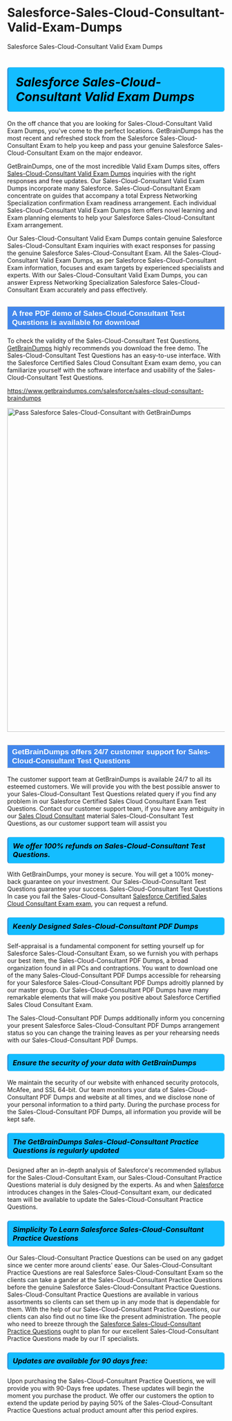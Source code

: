 # Salesforce-Sales-Cloud-Consultant-Valid-Exam-Dumps
Salesforce Sales-Cloud-Consultant Valid Exam Dumps
<h1><strong><span style="display: block; color: #000000; background: #14BDFF; border: 0.5px solid #AED6F1; border-left: 3px solid #3498DB; padding: .6em; border-radius: 6px;">                     <em>Salesforce Sales-Cloud-Consultant <span class="exam_variation">Valid Exam Dumps</span> </em>                </span></strong>            </h1>                        <p>On the off chance that you are looking for Sales-Cloud-Consultant <span class="exam_variation">Valid Exam Dumps</span>, you've come to the perfect locations.             GetBrainDumps has the most recent and refreshed stock from the Salesforce Sales-Cloud-Consultant Exam to help you keep and pass your genuine Salesforce Sales-Cloud-Consultant Exam on the major endeavor.</p>                        <p>GetBrainDumps, one of the most incredible <span class="exam_variation">Valid Exam Dumps</span> sites, offers <a href="https://www.getbraindumps.com/salesforce/sales-cloud-consultant-braindumps">Sales-Cloud-Consultant <span class="exam_variation">Valid Exam Dumps</span></a> inquiries with the right responses and free updates. Our Sales-Cloud-Consultant <span class="exam_variation">Valid Exam Dumps</span> incorporate             many Salesforce. Sales-Cloud-Consultant Exam concentrate on guides that accompany a total Express Networking Specialization confirmation Exam readiness arrangement. Each individual             Sales-Cloud-Consultant <span class="exam_variation">Valid Exam Dumps</span> item offers novel learning and Exam planning elements to help your Salesforce Sales-Cloud-Consultant Exam arrangement.</p>                        <p>Our Sales-Cloud-Consultant <span class="exam_variation">Valid Exam Dumps</span> contain genuine Salesforce Sales-Cloud-Consultant Exam inquiries with exact responses for passing the genuine Salesforce Sales-Cloud-Consultant Exam. All the Sales-Cloud-Consultant <span class="exam_variation">Valid Exam Dumps</span>,             as per Salesforce Sales-Cloud-Consultant Exam information, focuses and exam targets by experienced specialists and experts. With our Sales-Cloud-Consultant <span class="exam_variation">Valid Exam Dumps</span>, you can answer             Express Networking Specialization Salesforce Sales-Cloud-Consultant Exam accurately and pass effectively.</p>                        <h2 style="background: #4287ec; border: 1px solid #cccccc; padding: 5px 10px;">                <span style="color: #ffffff;">                    <span style="font-size: 11pt;">                        <span style="line-height: normal;">                            <span style="font-family: Calibri,sans-serif;">                                <strong>                                    <span style="font-size: 13.0pt;">A free PDF demo of Sales-Cloud-Consultant <span class="exam_variation2">Test Questions</span> is available for download</span>                                </strong>                            </span>                        </span>                    </span>                </span>            </h2>                        <p>To check the validity of the Sales-Cloud-Consultant <span class="exam_variation2">Test Questions</span>, <a href="https://www.getbraindumps.com/">GetBrainDumps</a> highly recommends you download the free demo. The Sales-Cloud-Consultant <span class="exam_variation2">Test Questions</span> has an easy-to-use interface.             With the Salesforce Certified Sales Cloud Consultant Exam exam demo, you can familiarize yourself with the software interface and usability of the Sales-Cloud-Consultant <span class="exam_variation2">Test Questions</span>.</p>                        <p><a href="https://www.getbraindumps.com/salesforce/sales-cloud-consultant-braindumps">https://www.getbraindumps.com/salesforce/sales-cloud-consultant-braindumps</a></p>                        <p><a href="https://www.getbraindumps.com/"><img src="https://www.getbraindumps.com/images/get-updated-exam-questions-with-discount-getbraindumps.jpg" class="postImage" alt="Pass Salesforce Sales-Cloud-Consultant with GetBrainDumps" width="750"></a></p>                            <h2 style="background: #4287ec; border: 1px solid #cccccc; padding: 5px 10px;">                <span style="color: #ffffff;">                    <span style="font-size: 11pt;">                        <span style="line-height: normal;">                            <span style="font-family: Calibri,sans-serif;">                                <strong>                                    <span style="font-size: 13.0pt;">GetBrainDumps offers 24/7 customer support for Sales-Cloud-Consultant <span class="exam_variation2">Test Questions</span> </span>                                </strong>                            </span>                        </span>                    </span>                </span>            </h2>                        <p>The customer support team at GetBrainDumps is available 24/7 to all its esteemed customers. We will provide you with the best possible answer to your Sales-Cloud-Consultant <span class="exam_variation2">Test Questions</span>            related query if you find any problem in our Salesforce Certified Sales Cloud Consultant Exam <span class="exam_variation2">Test Questions</span>. Contact our customer support team, if you have any ambiguity in             our <a href="https://www.getbraindumps.com/salesforce/sales-cloud-consultant-braindumps.html">Sales Cloud Consultant</a> material Sales-Cloud-Consultant <span class="exam_variation2">Test Questions</span>, as our customer support team will assist you</p>                        <h3>                <strong>                    <span style="display: block; color: #000000; background: #14BDFF; border: 0.5px solid #AED6F1; border-left: 3px solid #3498DB; padding: .6em; border-radius: 6px;">                        <em>We offer 100% refunds on Sales-Cloud-Consultant <span class="exam_variation2">Test Questions</span>.</em>                    </span>                </strong>            </h3>                        <p>With GetBrainDumps, your money is secure. You will get a 100% money-back guarantee on your investment. Our Sales-Cloud-Consultant <span class="exam_variation2">Test Questions</span> guarantee your success.             Sales-Cloud-Consultant <span class="exam_variation2">Test Questions</span> In case you fail the Sales-Cloud-Consultant <a href="https://www.getbraindumps.com/salesforce/sales-cloud-consultant-braindumps">Salesforce Certified Sales Cloud Consultant Exam exam</a>, you can request a refund.</p>                        <h3>                <strong>                    <span style="display: block; color: #000000; background: #14BDFF; border: 0.5px solid #AED6F1; border-left: 3px solid #3498DB; padding: .6em; border-radius: 6px;">                        <em>Keenly Designed Sales-Cloud-Consultant <span class="exam_variation3">PDF Dumps</span></em>                    </span>                </strong>            </h3>                        <p>Self-appraisal is a fundamental component for setting yourself up for Salesforce Sales-Cloud-Consultant Exam, so we furnish you with perhaps our best item, the Sales-Cloud-Consultant <span class="exam_variation3">PDF Dumps</span>,             a broad organization found in all PCs and contraptions. You want to download one of the many Sales-Cloud-Consultant <span class="exam_variation3">PDF Dumps</span> accessible for rehearsing for your             Salesforce Sales-Cloud-Consultant <span class="exam_variation3">PDF Dumps</span> adroitly planned by our master group. Our Sales-Cloud-Consultant <span class="exam_variation3">PDF Dumps</span> have many remarkable elements that will make you             positive about Salesforce Certified Sales Cloud Consultant Exam.</p>                        <p>The Sales-Cloud-Consultant <span class="exam_variation3">PDF Dumps</span> additionally inform you concerning your present Salesforce Sales-Cloud-Consultant <span class="exam_variation3">PDF Dumps</span> arrangement status so you can change the training             leaves as per your rehearsing needs with our Sales-Cloud-Consultant <span class="exam_variation3">PDF Dumps</span>.</p>                        <h3>                <strong>                    <span style="display: block; color: #000000; background: #14BDFF; border: 0.5px solid #AED6F1; border-left: 3px solid #3498DB; padding: .6em; border-radius: 6px;">                        <em>Ensure the security of your data with GetBrainDumps </em>                    </span>                </strong>            </h3>                        <p>We maintain the security of our website with enhanced security protocols, McAfee, and SSL 64-bit. Our team monitors your data of Sales-Cloud-Consultant <span class="exam_variation3">PDF Dumps</span> and website at all times,             and we disclose none of your personal information to a third party. During the purchase process for the Sales-Cloud-Consultant <span class="exam_variation3">PDF Dumps</span>, all information you provide will be kept safe.</p>                        <h3>                <strong>                    <span style="display: block; color: #000000; background: #14BDFF; border: 0.5px solid #AED6F1; border-left: 3px solid #3498DB; padding: .6em; border-radius: 6px;">                        <em>The GetBrainDumps Sales-Cloud-Consultant <span class="exam_variation4">Practice Questions</span> is regularly updated </em>                    </span>                </strong>            </h3>                        <p>Designed after an in-depth analysis of Salesforce's recommended syllabus for the Sales-Cloud-Consultant Exam, our Sales-Cloud-Consultant <span class="exam_variation4">Practice Questions</span> material is duly designed by the experts.             As and when <a href="https://www.getbraindumps.com/salesforce-braindumps.html">Salesforce</a> introduces changes in the Sales-Cloud-Consultant exam, our dedicated team will be available to update the Sales-Cloud-Consultant <span class="exam_variation4">Practice Questions</span>.</p>                        <h3>                <strong>                    <span style="display: block; color: #000000; background: #14BDFF; border: 0.5px solid #AED6F1; border-left: 3px solid #3498DB; padding: .6em; border-radius: 6px;">                        <em>Simplicity To Learn Salesforce Sales-Cloud-Consultant <span class="exam_variation4">Practice Questions</span></em>                    </span>                </strong>            </h3>                        <p>Our Sales-Cloud-Consultant <span class="exam_variation4">Practice Questions</span> can be used on any gadget since we center more around clients' ease. Our Sales-Cloud-Consultant <span class="exam_variation4">Practice Questions</span> are real Salesforce Sales-Cloud-Consultant Exam             so the clients can take a gander at the Sales-Cloud-Consultant <span class="exam_variation4">Practice Questions</span> before the genuine Salesforce Sales-Cloud-Consultant <span class="exam_variation4">Practice Questions</span>. Sales-Cloud-Consultant <span class="exam_variation4">Practice Questions</span> are available in various assortments             so clients can set them up in any mode that is dependable for them. With the help of our Sales-Cloud-Consultant <span class="exam_variation4">Practice Questions</span>, our clients can also find out no time like the present administration.             The people who need to breeze through the <a href="https://www.getbraindumps.com/salesforce/sales-cloud-consultant-braindumps">Salesforce Sales-Cloud-Consultant <span class="exam_variation4">Practice Questions</span></a> ought to plan for our excellent Sales-Cloud-Consultant <span class="exam_variation4">Practice Questions</span> made by our IT specialists.</p>                        <h3>                <strong>                    <span style="display: block; color: #000000; background: #14BDFF; border: 0.5px solid #AED6F1; border-left: 3px solid #3498DB; padding: .6em; border-radius: 6px;">                        <em>Updates are available for 90 days free:</em>                    </span>                </strong>            </h3>                        <p>Upon purchasing the Sales-Cloud-Consultant <span class="exam_variation4">Practice Questions</span>, we will provide you with 90-Days free updates. These updates will begin the moment you purchase the product.             We offer our customers the option to extend the update period by paying 50% of the Sales-Cloud-Consultant <span class="exam_variation4">Practice Questions</span> actual product amount after this period expires.</p>                    
